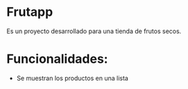 Frutapp
===
Es un proyecto desarrollado para una tienda
de frutos secos.

Funcionalidades:
====
* Se muestran los productos en una lista
